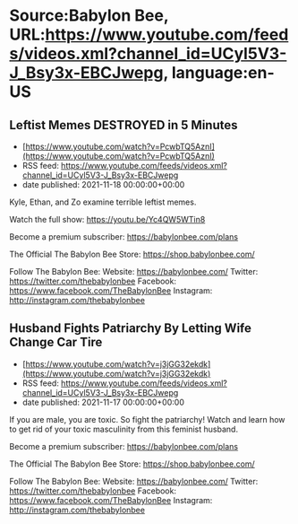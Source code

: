 # Source:Babylon Bee, URL:https://www.youtube.com/feeds/videos.xml?channel_id=UCyl5V3-J_Bsy3x-EBCJwepg, language:en-US

## Leftist Memes DESTROYED in 5 Minutes
 - [https://www.youtube.com/watch?v=PcwbTQ5AznI](https://www.youtube.com/watch?v=PcwbTQ5AznI)
 - RSS feed: https://www.youtube.com/feeds/videos.xml?channel_id=UCyl5V3-J_Bsy3x-EBCJwepg
 - date published: 2021-11-18 00:00:00+00:00

Kyle, Ethan, and Zo examine terrible leftist memes.

Watch the full show: https://youtu.be/Yc4QW5WTin8

Become a premium subscriber:  https://babylonbee.com/plans

The Official The Babylon Bee Store:  https://shop.babylonbee.com/

Follow The Babylon Bee:
Website: https://babylonbee.com/
Twitter: https://twitter.com/thebabylonbee
Facebook: https://www.facebook.com/TheBabylonBee
Instagram: http://instagram.com/thebabylonbee

## Husband Fights Patriarchy By Letting Wife Change Car Tire
 - [https://www.youtube.com/watch?v=j3jGG32ekdk](https://www.youtube.com/watch?v=j3jGG32ekdk)
 - RSS feed: https://www.youtube.com/feeds/videos.xml?channel_id=UCyl5V3-J_Bsy3x-EBCJwepg
 - date published: 2021-11-17 00:00:00+00:00

If you are male, you are toxic. So fight the patriarchy! Watch and learn how to get rid of your toxic masculinity from this feminist husband.

Become a premium subscriber:  https://babylonbee.com/plans

The Official The Babylon Bee Store:  https://shop.babylonbee.com/

Follow The Babylon Bee:
Website: https://babylonbee.com/
Twitter: https://twitter.com/thebabylonbee
Facebook: https://www.facebook.com/TheBabylonBee
Instagram: http://instagram.com/thebabylonbee

